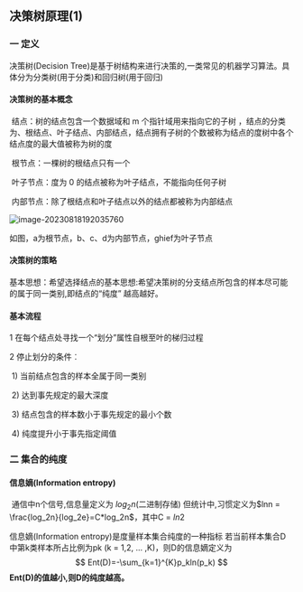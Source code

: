 ## 决策树原理(1)

### 一 定义

决策树(Decision Tree)是基于树结构来进行决策的,一类常见的机器学习算法。具体分为分类树(用于分类)和回归树(用于回归)

#### 决策树的基本概念

​	结点：树的结点包含一个数据域和 m 个指针域用来指向它的子树 ，结点的分类为、根结点、叶子结点、内部结点，结点拥有子树的个数被称为结点的度树中各个结点度的最大值被称为树的度

​	根节点：一棵树的根结点只有一个

​	叶子节点：度为 0 的结点被称为叶子结点，不能指向任何子树

​	内部节点：除了根结点和叶子结点以外的结点都被称为内部结点

![image-20230818192035760](C:\Users\jsd2002\Desktop\第三期\img\image-20230818192035760.png)

如图，a为根节点，b、c、d为内部节点，ghief为叶子节点

#### 决策树的策略

基本思想：希望选择结点的基本思想:希望决策树的分支结点所包含的样本尽可能的属于同一类别,即结点的“纯度”
越高越好。

#### 基本流程

1 在每个结点处寻找一个“划分”属性自根至叶的梯归过程

2 停止划分的条件︰

​	1) 当前结点包含的样本全属于同一类别

​	2) 达到事先规定的最大深度

​	3) 结点包含的样本数小于事先规定的最小个数

​	4) 纯度提升小于事先指定阈值



### 二 集合的纯度

#### 信息嫡(Information entropy)

​	通信中n个信号,信息量定义为 $log_2n$(二进制存储)
但统计中,习惯定义为$lnn = \frac{log_2n}{log_2e}=C*log_2n$，其中C = $ln2$

信息嫡(Information entropy)是度量样本集合纯度的一种指标
若当前样本集合D中第k类样本所占比例为pk (k = 1,2, ... ,K)，则D的信息嫡定义为
$$
Ent(D)=-\sum_{k=1}^{K}p_kln(p_k)
$$
**Ent(D)的值越小,则D的纯度越高。**

